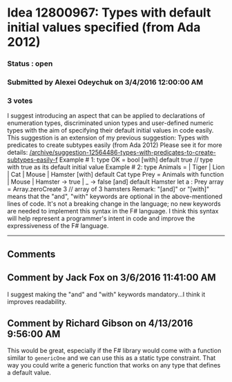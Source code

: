 # Idea 12800967: Types with default initial values specified (from Ada 2012) #

### Status : open

### Submitted by Alexei Odeychuk on 3/4/2016 12:00:00 AM

### 3 votes

I suggest introducing an aspect that can be applied to declarations of enumeration types, discriminated union types and user-defined numeric types with the aim of specifying their default initial values in code easily.
This suggestion is an extension of my previous suggestion:
Types with predicates to create subtypes easily (from Ada 2012)
Please see it for more details:
[/archive/suggestion-12564486-types-with-predicates-to-create-subtypes-easily-f](/archive/suggestion-12564486-types-with-predicates-to-create-subtypes-easily-f.md)
Example # 1:
type OK = bool [with] default true // type with true as its default initial value
Example # 2:
type Animals =
| Tiger
| Lion
| Cat
| Mouse
| Hamster
[with] default Cat
type Prey = Animals
with function
| Mouse
| Hamster -> true
| _ -> false
[and] default Hamster
let a : Prey array = Array.zeroCreate 3 // array of 3 hamsters
Remark: "[and]" or "[with]" means that the "and", "with" keywords are optional in the above-mentioned lines of code.
It's not a breaking change in the language; no new keywords are needed to implement this syntax in the F# language. I think this syntax will help represent a programmer's intent in code and improve the expressiveness of the F# language.


------------------------
## Comments


## Comment by Jack Fox on 3/6/2016 11:41:00 AM
I suggest making the "and" and "with" keywords mandatory...I think it improves readability.


## Comment by Richard Gibson on 4/13/2016 9:56:00 AM
This would be great, especially if the F# library would come with a function similar to `genericOne` and we can use this as a static type constraint.
That way you could write a generic function that works on any type that defines a default value.

